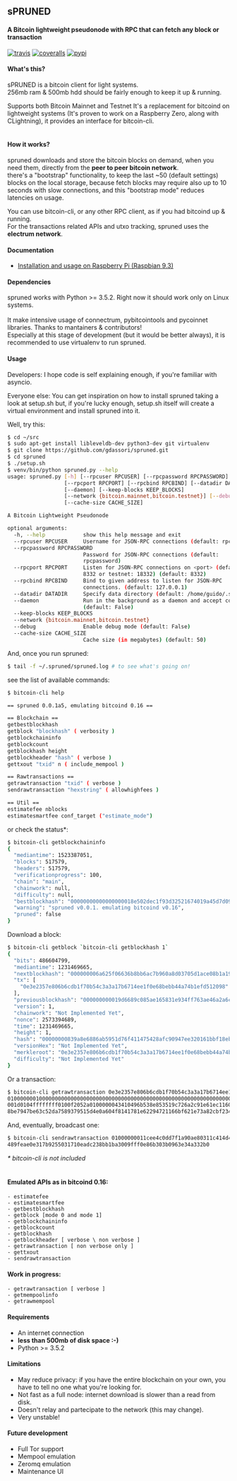 ## sPRUNED
#### A Bitcoin lightweight pseudonode with RPC that can fetch any block or transaction

[![travis](https://travis-ci.org/gdassori/spruned.svg?branch=master)](https://travis-ci.org/gdassori/spruned)
[![coveralls](https://coveralls.io/repos/github/gdassori/spruned/badge.svg)](https://coveralls.io/github/gdassori/spruned)
[![pypi](https://badge.fury.io/py/spruned.svg)](https://pypi.org/project/spruned/)
#### What's this?

<p>sPRUNED is a bitcoin client for light systems. <br />
256mb ram & 500mb hdd should be fairly enough to keep it up & running.
<br />

Supports both Bitcoin Mainnet and Testnet
It's a replacement for bitcoind on lightweight systems (It's proven to work on a Raspberry Zero, along with CLightning), it provides an interface for bitcoin-cli. <br />
<br />

#### How it works?

spruned downloads and store the bitcoin blocks on demand, when you need them, directly from the __peer to peer bitcoin network__.<br/>
there's a "bootstrap" functionality, to keep the last ~50 (default settings) blocks on the local storage, because 
fetch blocks may require also up to 10 seconds with slow connections, and this "bootstrap mode" reduces latencies on usage.<br />

You can use bitcoin-cli, or any other RPC client, as if you had bitcoind up & running.<br />
For the transactions related APIs and utxo tracking, spruned uses the __electrum network__.

#### Documentation

* [Installation and usage on Raspberry Pi (Raspbian 9.3)](docs/rpi-b-2012.md)

#### Dependencies

spruned works with Python >= 3.5.2. Right now it should work only on Linux systems.<br />
<br />
It make intensive usage of connectrum, pybitcointools and pycoinnet libraries. Thanks to mantainers & contributors! <br />
Especially at this stage of development (but it would be better always), it is recommended to use virtualenv to run spruned.


#### Usage
Developers: I hope code is self explaining enough, if you're familiar with asyncio.<br />

Everyone else: You can get inspiration on how to install spruned taking a look at setup.sh but, if you're lucky enough, setup.sh itself will 
create a virtual environment and install spruned into it. 

Well, try this:
```bash
$ cd ~/src
$ sudo apt-get install libleveldb-dev python3-dev git virtualenv
$ git clone https://github.com/gdassori/spruned.git
$ cd spruned
$ ./setup.sh
$ venv/bin/python spruned.py --help
usage: spruned.py [-h] [--rpcuser RPCUSER] [--rpcpassword RPCPASSWORD]
                  [--rpcport RPCPORT] [--rpcbind RPCBIND] [--datadir DATADIR]
                  [--daemon] [--keep-blocks KEEP_BLOCKS]
                  [--network {bitcoin.mainnet,bitcoin.testnet}] [--debug]
                  [--cache-size CACHE_SIZE]

A Bitcoin Lightweight Pseudonode

optional arguments:
  -h, --help            show this help message and exit
  --rpcuser RPCUSER     Username for JSON-RPC connections (default: rpcuser)
  --rpcpassword RPCPASSWORD
                        Password for JSON-RPC connections (default:
                        rpcpassword)
  --rpcport RPCPORT     Listen for JSON-RPC connections on <port> (default:
                        8332 or testnet: 18332) (default: 8332)
  --rpcbind RPCBIND     Bind to given address to listen for JSON-RPC
                        connections. (default: 127.0.0.1)
  --datadir DATADIR     Specify data directory (default: /home/guido/.spruned)
  --daemon              Run in the background as a daemon and accept commands
                        (default: False)
  --keep-blocks KEEP_BLOCKS
  --network {bitcoin.mainnet,bitcoin.testnet}
  --debug               Enable debug mode (default: False)
  --cache-size CACHE_SIZE
                        Cache size (in megabytes) (default: 50)
```

And, once you run spruned:

```bash
$ tail -f ~/.spruned/spruned.log # to see what's going on!
```

see the list of available commands:

```bash
$ bitcoin-cli help

== spruned 0.0.1a5, emulating bitcoind 0.16 ==

== Blockchain ==
getbestblockhash
getblock "blockhash" ( verbosity ) 
getblockchaininfo
getblockcount
getblockhash height
getblockheader "hash" ( verbose )
gettxout "txid" n ( include_mempool )

== Rawtransactions ==
getrawtransaction "txid" ( verbose )
sendrawtransaction "hexstring" ( allowhighfees )

== Util ==
estimatefee nblocks
estimatesmartfee conf_target ("estimate_mode")


```

or check the status*:

```bash
$ bitcoin-cli getblockchaininfo
{
  "mediantime": 1523387051,
  "blocks": 517579,
  "headers": 517579,
  "verificationprogress": 100,
  "chain": "main",
  "chainwork": null,
  "difficulty": null,
  "bestblockhash": "00000000000000000018e502dec1f93d32521674019a45d7d095cbd390279dff",
  "warning": "spruned v0.0.1. emulating bitcoind v0.16",
  "pruned": false
}
```

Download a block:
```bash
$ bitcoin-cli getblock `bitcoin-cli getblockhash 1`
{
  "bits": 486604799,
  "mediantime": 1231469665,
  "nextblockhash": "000000006a625f06636b8bb6ac7b960a8d03705d1ace08b1a19da3fdcc99ddbd",
  "tx": [
    "0e3e2357e806b6cdb1f70b54c3a3a17b6714ee1f0e68bebb44a74b1efd512098"
  ],
  "previousblockhash": "000000000019d6689c085ae165831e934ff763ae46a2a6c172b3f1b60a8ce26f",
  "version": 1,
  "chainwork": "Not Implemented Yet",
  "nonce": 2573394689,
  "time": 1231469665,
  "height": 1,
  "hash": "00000000839a8e6886ab5951d76f411475428afc90947ee320161bbf18eb6048",
  "versionHex": "Not Implemented Yet",
  "merkleroot": "0e3e2357e806b6cdb1f70b54c3a3a17b6714ee1f0e68bebb44a74b1efd512098",
  "difficulty": "Not Implemented Yet"
}
```

Or a transaction:
```bash
$ bitcoin-cli getrawtransaction 0e3e2357e806b6cdb1f70b54c3a3a17b6714ee1f0e68bebb44a74b1efd512098
01000000010000000000000000000000000000000000000000000000000000000000000000ffffffff0704ffff
001d0104ffffffff0100f2052a0100000043410496b538e853519c726a2c91e61ec11600ae1390813a627c66fb
8be7947be63c52da7589379515d4e0a604f8141781e62294721166bf621e73a82cbf2342c858eeac00000000

```

And, eventually, broadcast one:
```bash
$ bitcoin-cli sendrawtransaction 01000000011cee4c0dd7f1a90ae80311c414d48f3a16596e9ea08fa3edfb793734e2b2a100010000006a47304402205a665616085b4f425cccfde5be2113258f3c104c2c53ef918866ada8f02f7caf0220458bdbc220a3f1017b65d9138e5121a9c63decc89550a2e64e914013d26cb93b0121029643906e277eae677134d40356dfb575a2dfbe09a18a1fd7fadfd853715a7242ffffffff0234e3e600000000001976a91410a71790c6bbc2694c74b6fee9a449a11f74123388ac444c5501000000001976a9148c9e0a9029bbce075e2b5aae90010905aa4c64b188ac00000000
489feae0e317b9255031710eadc238bb1ba3009fff0e86b303b0963e34a332b0

```
_* bitcoin-cli is not included_
<br /><br />

#### Emulated APIs as in bitcoind 0.16:
```
- estimatefee
- estimatesmartfee
- getbestblockhash
- getblock [mode 0 and mode 1]
- getblockchaininfo
- getblockcount
- getblockhash
- getblockheader [ verbose \ non verbose ]
- getrawtransaction [ non verbose only ]
- gettxout
- sendrawtransaction
```

#### Work in progress:

```
- getrawtransaction [ verbose ]
- getmempoolinfo
- getrawmempool
```


#### Requirements
- An internet connection
- **less than 500mb of disk space :-)**
- Python >= 3.5.2


#### Limitations

- May reduce privacy: if you have the entire blockchain on your own, you have to tell no one what you're looking for.
- Not fast as a full node: internet download is slower than a read from disk.
- Doesn't relay and partecipate to the network (this may change).
- Very unstable!


#### Future development
 
- Full Tor support
- Mempool emulation
- Zeromq emulation
- Maintenance UI
